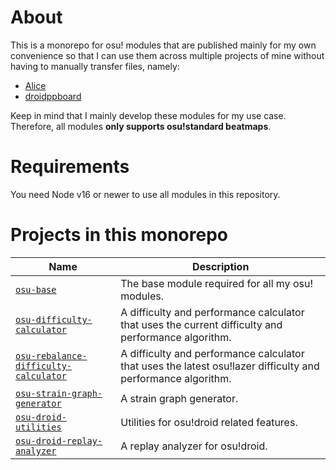 # About

This is a monorepo for osu! modules that are published mainly for my own convenience so that I can use them across multiple projects of mine without having to manually transfer files, namely:

-   [Alice](https://github.com/Rian8337/Alice)
-   [droidppboard](https://github.com/Rian8337/droidppboard)

Keep in mind that I mainly develop these modules for my use case. Therefore, all modules **only supports osu!standard beatmaps**.

# Requirements

You need Node v16 or newer to use all modules in this repository.

# Projects in this monorepo

| Name                                                                                    | Description                                                                                                  |
| --------------------------------------------------------------------------------------- | ------------------------------------------------------------------------------------------------------------ |
| [`osu-base`](./packages/osu-base)                                                       | The base module required for all my osu! modules.                                                            |
| [`osu-difficulty-calculator`](./packages/osu-difficulty-calculator)                     | A difficulty and performance calculator that uses the current difficulty and performance algorithm.          |
| [`osu-rebalance-difficulty-calculator`](./packages/osu-rebalance-difficulty-calculator) | A difficulty and performance calculator that uses the latest osu!lazer difficulty and performance algorithm. |
| [`osu-strain-graph-generator`](./packages/osu-strain-graph-generator)                   | A strain graph generator.                                                                                    |
| [`osu-droid-utilities`](./packages/osu-droid-utilities)                                 | Utilities for osu!droid related features.                                                                    |
| [`osu-droid-replay-analyzer`](./packages/osu-droid-replay-analyzer)                     | A replay analyzer for osu!droid.                                                                             |
